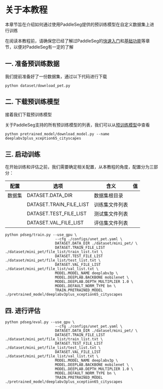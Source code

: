 # 关于本教程

本章节旨在介绍如何通过使用PaddleSeg提供的预训练模型在自定义数据集上进行训练

在阅读本教程前，请确保您已经了解过PaddleSeg的[快速入门]()和[基础功能]()等章节，以便对PaddleSeg有一定的了解

## 一. 准备预训练数据

我们提前准备好了一份数据集，通过以下代码进行下载

```shell
python dataset/download_pet.py
```

## 二. 下载预训练模型

接着我们下载预训练模型

关于PaddleSeg支持的所有预训练模型的列表，我们可以从[预训练模型]()中查看

```shell
python pretrained_model/download_model.py --name deeplabv3plus_xception65_cityscapes
```

## 三. 启动训练

在开始训练和评估之前，我们需要确定相关配置，从本教程的角度，配置分为三部分：


|配置|选项|含义|值|
|-|-|-|-|
|数据集|DATASET.DATA_DIR|数据集根目录||
||DATASET.TRAIN_FILE_LIST|训练集文件列表||
||DATASET.TEST_FILE_LIST|测试集文件列表||
||DATASET.VAL_FILE_LIST|评估集文件列表||

```shell
python pdseg/train.py --use_gpu \
                       --cfg ./configs/unet_pet.yaml \
                       DATASET.DATA_DIR ./dataset/mini_pet/ \
                       DATASET.TRAIN_FILE_LIST ./dataset/mini_pet/file_list/train_list.txt \
                       DATASET.TEST_FILE_LIST ./dataset/mini_pet/file_list/test_list.txt \
                       DATASET.VAL_FILE_LIST ./dataset/mini_pet/file_list/val_list.txt \
                       MODEL.MODEL_NAME deeplabv3p \
                       MODEL.DEEPLAB.BACKBONE mobilenet \
                       MODEL.DEEPLAB.DEPTH_MULTIPLIER 1.0 \
                       MODEL.DEFAULT_NORM_TYPE bn \
                       TRAIN.PRETRAINED_MODEL ./pretrained_model/deeplabv3plus_xception65_cityscapes 
```

## 四. 进行评估

```shell
python pdseg/eval.py --use_gpu \
                       --cfg ./configs/unet_pet.yaml \
                       DATASET.DATA_DIR ./dataset/mini_pet/ \
                       DATASET.TRAIN_FILE_LIST ./dataset/mini_pet/file_list/train_list.txt \
                       DATASET.TEST_FILE_LIST ./dataset/mini_pet/file_list/test_list.txt \
                       DATASET.VAL_FILE_LIST ./dataset/mini_pet/file_list/val_list.txt \
                       MODEL.MODEL_NAME deeplabv3p \
                       MODEL.DEEPLAB.BACKBONE mobilenet \
                       MODEL.DEEPLAB.DEPTH_MULTIPLIER 1.0 \
                       MODEL.DEFAULT_NORM_TYPE bn \
                       TRAIN.PRETRAINED_MODEL ./pretrained_model/deeplabv3plus_xception65_cityscapes 
```